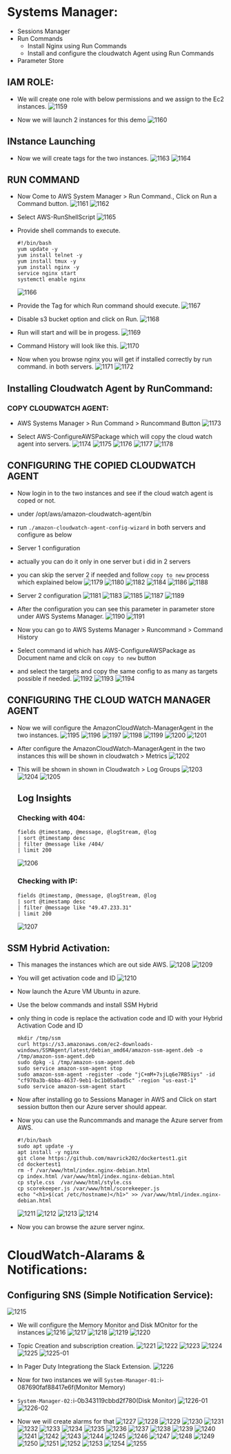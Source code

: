 # Systems Manager:

- Sessions Manager
- Run Commands
    - Install Nginx using Run Commands
    - Install and configure the cloudwatch Agent using Run Commands
- Parameter Store

## IAM ROLE:

- We will create one role with below permissions and we assign to the Ec2 instances.
  ![1159](https://github.com/DevopsAllInOne/01-AWS-2024/blob/main/Notes-Images/940-1407/1159.png)

- Now we will launch 2 instances for this demo
  ![1160](https://github.com/DevopsAllInOne/01-AWS-2024/blob/main/Notes-Images/940-1407/1160.png)

## INstance Launching

- Now we will create tags for the two instances.
  ![1163](https://github.com/DevopsAllInOne/01-AWS-2024/blob/main/Notes-Images/940-1407/1163.png)
  ![1164](https://github.com/DevopsAllInOne/01-AWS-2024/blob/main/Notes-Images/940-1407/1164.png)

## RUN COMMAND

- Now Come to AWS System Manager > Run Command., Click on Run a Command button.
  ![1161](https://github.com/DevopsAllInOne/01-AWS-2024/blob/main/Notes-Images/940-1407/1161.png)
  ![1162](https://github.com/DevopsAllInOne/01-AWS-2024/blob/main/Notes-Images/940-1407/1162.png)

- Select AWS-RunShellScript
  ![1165](https://github.com/DevopsAllInOne/01-AWS-2024/blob/main/Notes-Images/940-1407/1165.png)

- Provide shell commands to execute.
  ```
  #!/bin/bash
  yum update -y
  yum install telnet -y
  yum install tmux -y
  yum install nginx -y
  service nginx start
  systemctl enable nginx
  ```
  ![1166](https://github.com/DevopsAllInOne/01-AWS-2024/blob/main/Notes-Images/940-1407/1166.png)

- Provide the Tag for which Run command should execute.
  ![1167](https://github.com/DevopsAllInOne/01-AWS-2024/blob/main/Notes-Images/940-1407/1167.png)

- Disable s3 bucket option and click on Run.
  ![1168](https://github.com/DevopsAllInOne/01-AWS-2024/blob/main/Notes-Images/940-1407/1168.png)

- Run will start and will be in progess.
  ![1169](https://github.com/DevopsAllInOne/01-AWS-2024/blob/main/Notes-Images/940-1407/1169.png)

- Command History will look like this.
  ![1170](https://github.com/DevopsAllInOne/01-AWS-2024/blob/main/Notes-Images/940-1407/1170.png)

- Now when you browse nginx you will get if installed correctly by run command. in both servers.
  ![1171](https://github.com/DevopsAllInOne/01-AWS-2024/blob/main/Notes-Images/940-1407/1171.png)
  ![1172](https://github.com/DevopsAllInOne/01-AWS-2024/blob/main/Notes-Images/940-1407/1172.png)

## Installing Cloudwatch Agent by RunCommand:

### COPY CLOUDWATCH AGENT:

- AWS Systems Manager > Run Command > Runcommand Button
  ![1173](https://github.com/DevopsAllInOne/01-AWS-2024/blob/main/Notes-Images/940-1407/1173.png)

- Select AWS-ConfigureAWSPackage which will copy the cloud watch agent into servers.
  ![1174](https://github.com/DevopsAllInOne/01-AWS-2024/blob/main/Notes-Images/940-1407/1174.png)
  ![1175](https://github.com/DevopsAllInOne/01-AWS-2024/blob/main/Notes-Images/940-1407/1175.png)
  ![1176](https://github.com/DevopsAllInOne/01-AWS-2024/blob/main/Notes-Images/940-1407/1176.png)
  ![1177](https://github.com/DevopsAllInOne/01-AWS-2024/blob/main/Notes-Images/940-1407/1177.png)
  ![1178](https://github.com/DevopsAllInOne/01-AWS-2024/blob/main/Notes-Images/940-1407/1178.png)

## CONFIGURING THE COPIED CLOUDWATCH AGENT

- Now login in to the two instances and see if the cloud watch agent is coped or not.
- under /opt/aws/amazon-cloudwatch-agent/bin
- run ```./amazon-cloudwatch-agent-config-wizard``` in both servers and configure as below
- Server 1 configuration
- actually you can do it only in one server but i did in 2 servers
- you can skip the server 2 if needed and follow ```copy to new``` process which explained below
  ![1179](https://github.com/DevopsAllInOne/01-AWS-2024/blob/main/Notes-Images/940-1407/1179.png)
  ![1180](https://github.com/DevopsAllInOne/01-AWS-2024/blob/main/Notes-Images/940-1407/1180.png)
  ![1182](https://github.com/DevopsAllInOne/01-AWS-2024/blob/main/Notes-Images/940-1407/1182.png)
  ![1184](https://github.com/DevopsAllInOne/01-AWS-2024/blob/main/Notes-Images/940-1407/1184.png)
  ![1186](https://github.com/DevopsAllInOne/01-AWS-2024/blob/main/Notes-Images/940-1407/1186.png)
  ![1188](https://github.com/DevopsAllInOne/01-AWS-2024/blob/main/Notes-Images/940-1407/1188.png)

- Server 2 configuration
  ![1181](https://github.com/DevopsAllInOne/01-AWS-2024/blob/main/Notes-Images/940-1407/1181.png)
  ![1183](https://github.com/DevopsAllInOne/01-AWS-2024/blob/main/Notes-Images/940-1407/1183.png)
  ![1185](https://github.com/DevopsAllInOne/01-AWS-2024/blob/main/Notes-Images/940-1407/1185.png)
  ![1187](https://github.com/DevopsAllInOne/01-AWS-2024/blob/main/Notes-Images/940-1407/1187.png)
  ![1189](https://github.com/DevopsAllInOne/01-AWS-2024/blob/main/Notes-Images/940-1407/1189.png)

- After the configuration you can see this parameter in parameter store under AWS Systems Manager.
  ![1190](https://github.com/DevopsAllInOne/01-AWS-2024/blob/main/Notes-Images/940-1407/1190.png)
  ![1191](https://github.com/DevopsAllInOne/01-AWS-2024/blob/main/Notes-Images/940-1407/1191.png)

- Now you can go to AWS Systems Manager > Runcommand > Command History
- Select command id which has AWS-ConfigureAWSPackage as Document name and clcik on ```copy to new``` button
- and select the targets and copy the same config to as many as targets possible if needed.
  ![1192](https://github.com/DevopsAllInOne/01-AWS-2024/blob/main/Notes-Images/940-1407/1192.png)
  ![1193](https://github.com/DevopsAllInOne/01-AWS-2024/blob/main/Notes-Images/940-1407/1193.png)
  ![1194](https://github.com/DevopsAllInOne/01-AWS-2024/blob/main/Notes-Images/940-1407/1194.png)

## CONFIGURING THE CLOUD WATCH MANAGER AGENT

- Now we will configure the AmazonCloudWatch-ManagerAgent in the two instances.
  ![1195](https://github.com/DevopsAllInOne/01-AWS-2024/blob/main/Notes-Images/940-1407/1195.png)
  ![1196](https://github.com/DevopsAllInOne/01-AWS-2024/blob/main/Notes-Images/940-1407/1196.png)
  ![1197](https://github.com/DevopsAllInOne/01-AWS-2024/blob/main/Notes-Images/940-1407/1197.png)
  ![1198](https://github.com/DevopsAllInOne/01-AWS-2024/blob/main/Notes-Images/940-1407/1198.png)
  ![1199](https://github.com/DevopsAllInOne/01-AWS-2024/blob/main/Notes-Images/940-1407/1199.png)
  ![1200](https://github.com/DevopsAllInOne/01-AWS-2024/blob/main/Notes-Images/940-1407/1200.png)
  ![1201](https://github.com/DevopsAllInOne/01-AWS-2024/blob/main/Notes-Images/940-1407/1201.png)

- After configure the AmazonCloudWatch-ManagerAgent in the two instances this will be shown in cloudwatch > Metrics
  ![1202](https://github.com/DevopsAllInOne/01-AWS-2024/blob/main/Notes-Images/940-1407/1202.png)

- This will be shown in shown in Cloudwatch > Log Groups
  ![1203](https://github.com/DevopsAllInOne/01-AWS-2024/blob/main/Notes-Images/940-1407/1203.png)
  ![1204](https://github.com/DevopsAllInOne/01-AWS-2024/blob/main/Notes-Images/940-1407/1204.png)
  ![1205](https://github.com/DevopsAllInOne/01-AWS-2024/blob/main/Notes-Images/940-1407/1205.png)

  ## Log Insights
  ### Checking with 404:
  ```
  fields @timestamp, @message, @logStream, @log
  | sort @timestamp desc
  | filter @message like /404/
  | limit 200
  ```
  ![1206](https://github.com/DevopsAllInOne/01-AWS-2024/blob/main/Notes-Images/940-1407/1206.png)

  ### Checking with IP:
  ```
  fields @timestamp, @message, @logStream, @log
  | sort @timestamp desc
  | filter @message like "49.47.233.31"
  | limit 200
  ```
  ![1207](https://github.com/DevopsAllInOne/01-AWS-2024/blob/main/Notes-Images/940-1407/1207.png)

## SSM Hybrid Activation:

- This manages the instances which are out side AWS.
  ![1208](https://github.com/DevopsAllInOne/01-AWS-2024/blob/main/Notes-Images/940-1407/1208.png)
  ![1209](https://github.com/DevopsAllInOne/01-AWS-2024/blob/main/Notes-Images/940-1407/1209.png)

- You will get activation code and ID
  ![1210](https://github.com/DevopsAllInOne/01-AWS-2024/blob/main/Notes-Images/940-1407/1210.png)

- Now launch the Azure VM Ubuntu in azure.
- Use the below commands and install SSM Hybrid
- only thing in code is replace the activation code and ID with your Hybrid Activation Code and ID
  ```
  mkdir /tmp/ssm
  curl https://s3.amazonaws.com/ec2-downloads-windows/SSMAgent/latest/debian_amd64/amazon-ssm-agent.deb -o /tmp/amazon-ssm-agent.deb
  sudo dpkg -i /tmp/amazon-ssm-agent.deb
  sudo service amazon-ssm-agent stop
  sudo amazon-ssm-agent -register -code "jC+mM+7sjLq6e7RB5iys" -id "cf970a3b-6bba-4637-9eb1-bc1b05a0ad5c" -region "us-east-1" 
  sudo service amazon-ssm-agent start
  ```
- Now after installing go to Sessions Manager in AWS and Click on start session button then our Azure server should
  appear.
- Now you can use the Runcommands and manage the Azure server from AWS.
  ```
  #!/bin/bash
  sudo apt update -y
  apt install -y nginx
  git clone https://github.com/mavrick202/dockertest1.git
  cd dockertest1
  rm -f /var/www/html/index.nginx-debian.html
  cp index.html /var/www/html/index.nginx-debian.html
  cp style.css  /var/www/html/style.css
  cp scorekeeper.js /var/www/html/scorekeeper.js
  echo "<h1>$(cat /etc/hostname)</h1>" >> /var/www/html/index.nginx-debian.html
  ```
  ![1211](https://github.com/DevopsAllInOne/01-AWS-2024/blob/main/Notes-Images/940-1407/1211.png)
  ![1212](https://github.com/DevopsAllInOne/01-AWS-2024/blob/main/Notes-Images/940-1407/1212.png)
  ![1213](https://github.com/DevopsAllInOne/01-AWS-2024/blob/main/Notes-Images/940-1407/1213.png)
  ![1214](https://github.com/DevopsAllInOne/01-AWS-2024/blob/main/Notes-Images/940-1407/1214.png)

- Now you can browse the azure server nginx.

# CloudWatch-Alarams & Notifications:

## Configuring SNS (Simple Notification Service):

![1215](https://github.com/DevopsAllInOne/01-AWS-2024/blob/main/Notes-Images/940-1407/1215.png)

- We will configure the Memory Monitor and Disk MOnitor for the instances
  ![1216](https://github.com/DevopsAllInOne/01-AWS-2024/blob/main/Notes-Images/940-1407/1216.png)
  ![1217](https://github.com/DevopsAllInOne/01-AWS-2024/blob/main/Notes-Images/940-1407/1217.png)
  ![1218](https://github.com/DevopsAllInOne/01-AWS-2024/blob/main/Notes-Images/940-1407/1218.png)
  ![1219](https://github.com/DevopsAllInOne/01-AWS-2024/blob/main/Notes-Images/940-1407/1219.png)
  ![1220](https://github.com/DevopsAllInOne/01-AWS-2024/blob/main/Notes-Images/940-1407/1220.png)

- Topic Creation and subscription creation.
  ![1221](https://github.com/DevopsAllInOne/01-AWS-2024/blob/main/Notes-Images/940-1407/1221.png)
  ![1222](https://github.com/DevopsAllInOne/01-AWS-2024/blob/main/Notes-Images/940-1407/1222.png)
  ![1223](https://github.com/DevopsAllInOne/01-AWS-2024/blob/main/Notes-Images/940-1407/1223.png)
  ![1224](https://github.com/DevopsAllInOne/01-AWS-2024/blob/main/Notes-Images/940-1407/1224.png)
  ![1225](https://github.com/DevopsAllInOne/01-AWS-2024/blob/main/Notes-Images/940-1407/1225.png)
  ![1225-01](https://github.com/DevopsAllInOne/01-AWS-2024/blob/main/Notes-Images/940-1407/1225-01.png)

- In Pager Duty Integrationg the Slack Extension.
  ![1226](https://github.com/DevopsAllInOne/01-AWS-2024/blob/main/Notes-Images/940-1407/1226.png)

- Now for two instances we will ```System-Manager-01:```i-087690faf88417e6f(Monitor Memory)
- ```System-Manager-02:```i-0b343119cbbd2f780(Disk Monitor)
  ![1226-01](https://github.com/DevopsAllInOne/01-AWS-2024/blob/main/Notes-Images/940-1407/1226-01.png)
  ![1226-02](https://github.com/DevopsAllInOne/01-AWS-2024/blob/main/Notes-Images/940-1407/1226-02.png)
- Now we will create alarms for that
  ![1227](https://github.com/DevopsAllInOne/01-AWS-2024/blob/main/Notes-Images/940-1407/1227.png)
  ![1228](https://github.com/DevopsAllInOne/01-AWS-2024/blob/main/Notes-Images/940-1407/1228.png)
  ![1229](https://github.com/DevopsAllInOne/01-AWS-2024/blob/main/Notes-Images/940-1407/1229.png)
  ![1230](https://github.com/DevopsAllInOne/01-AWS-2024/blob/main/Notes-Images/940-1407/1230.png)
  ![1231](https://github.com/DevopsAllInOne/01-AWS-2024/blob/main/Notes-Images/940-1407/1231.png)
  ![1232](https://github.com/DevopsAllInOne/01-AWS-2024/blob/main/Notes-Images/940-1407/1232.png)
  ![1233](https://github.com/DevopsAllInOne/01-AWS-2024/blob/main/Notes-Images/940-1407/1233.png)
  ![1234](https://github.com/DevopsAllInOne/01-AWS-2024/blob/main/Notes-Images/940-1407/1234.png)
  ![1235](https://github.com/DevopsAllInOne/01-AWS-2024/blob/main/Notes-Images/940-1407/1235.png)
  ![1236](https://github.com/DevopsAllInOne/01-AWS-2024/blob/main/Notes-Images/940-1407/1236.png)
  ![1237](https://github.com/DevopsAllInOne/01-AWS-2024/blob/main/Notes-Images/940-1407/1237.png)
  ![1238](https://github.com/DevopsAllInOne/01-AWS-2024/blob/main/Notes-Images/940-1407/1238.png)
  ![1239](https://github.com/DevopsAllInOne/01-AWS-2024/blob/main/Notes-Images/940-1407/1239.png)
  ![1240](https://github.com/DevopsAllInOne/01-AWS-2024/blob/main/Notes-Images/940-1407/1240.png)
  ![1241](https://github.com/DevopsAllInOne/01-AWS-2024/blob/main/Notes-Images/940-1407/1241.png)
  ![1242](https://github.com/DevopsAllInOne/01-AWS-2024/blob/main/Notes-Images/940-1407/1242.png)
  ![1243](https://github.com/DevopsAllInOne/01-AWS-2024/blob/main/Notes-Images/940-1407/1243.png)
  ![1244](https://github.com/DevopsAllInOne/01-AWS-2024/blob/main/Notes-Images/940-1407/1244.png)
  ![1245](https://github.com/DevopsAllInOne/01-AWS-2024/blob/main/Notes-Images/940-1407/1245.png)
  ![1246](https://github.com/DevopsAllInOne/01-AWS-2024/blob/main/Notes-Images/940-1407/1246.png)
  ![1247](https://github.com/DevopsAllInOne/01-AWS-2024/blob/main/Notes-Images/940-1407/1247.png)
  ![1248](https://github.com/DevopsAllInOne/01-AWS-2024/blob/main/Notes-Images/940-1407/1248.png)
  ![1249](https://github.com/DevopsAllInOne/01-AWS-2024/blob/main/Notes-Images/940-1407/1249.png)
  ![1250](https://github.com/DevopsAllInOne/01-AWS-2024/blob/main/Notes-Images/940-1407/1250.png)
  ![1251](https://github.com/DevopsAllInOne/01-AWS-2024/blob/main/Notes-Images/940-1407/1251.png)
  ![1252](https://github.com/DevopsAllInOne/01-AWS-2024/blob/main/Notes-Images/940-1407/1252.png)
  ![1253](https://github.com/DevopsAllInOne/01-AWS-2024/blob/main/Notes-Images/940-1407/1253.png)
  ![1254](https://github.com/DevopsAllInOne/01-AWS-2024/blob/main/Notes-Images/940-1407/1254.png)
  ![1255](https://github.com/DevopsAllInOne/01-AWS-2024/blob/main/Notes-Images/940-1407/1255.png)


